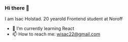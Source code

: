 ### Hi there 👋

I am Isac Holstad. 20 yearold Frontend student at Noroff

- 🔭 I’m currently learning React
- 📫 How to reach me: wisac22@gmail.com

